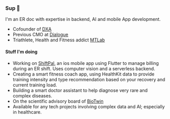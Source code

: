 ### Sup 👋
I'm an ER doc with expertise in backend, AI and mobile App development.
- Cofounder of [DXA](https://www.dialogue.co/en/blog/en/news/dialogue-acquires-dxa)
- Previous CMO at [Dialogue](https://www.dialogue.co/)
- Triathlete, Health and Fitness addict [MTLab](https://mtlab.ghost.io/)

#### Stuff I'm doing

- Working on [ShiftPal](https://shiftpal.ca/), an ios mobile app using Flutter to manage billing during an ER shift. Uses computer vision and a serverless backend.
- Creating a smart fitness coach app, using HealthKit data to provide training intensity and type recommendation based on your recovery and current training load.
- Building a smart doctor assistant to help diagnose very rare and complex diseases.
- On the scientific advisory board of [BioTwin](https://biotwin.ai/)
- Available for any tech projects involving complex data and AI; especially in healthcare.
